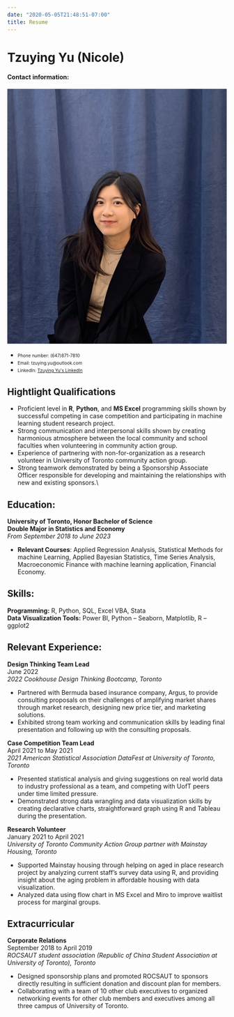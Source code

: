 ```yaml
---
date: "2020-05-05T21:48:51-07:00"
title: Resume
---
```


# Tzuying Yu (Nicole)

#### Contact information:

![Profile Photo](resume_photo.png)

- <font size='1'>Phone number: (647)871-7810</font>
- <font size='1'>Email: tzuying.yu\@outlook.com</font>
- <font size='1'>LinkedIn: [Tzuying Yu's LinkedIn](www.linkedin.com/in/tzu-ying-yu-nicole0817/)</font>

## Hightlight Qualifications

- Proficient level in **R**, **Python**, and **MS Excel** programming skills shown by successful competing in case competition and participating in machine learning student research project.
- Strong communication and interpersonal skills shown by creating harmonious atmosphere between the local community and school faculties when volunteering in community action group.
- Experience of partnering with non-for-organization as a research volunteer in University of Toronto community action group.
- Strong teamwork demonstrated by being a Sponsorship Associate Officer responsible for developing and maintaining the relationships with new and existing sponsors.\

## Education:

**University of Toronto, Honor Bachelor of Science** \
**Double Major in Statistics and Economy** \
*From September 2018 to June 2023*
  - **Relevant Courses**: Applied Regression Analysis, Statistical Methods for machine Learning, Applied Bayesian Statistics, Time Series Analysis, Macroeconomic Finance with machine learning application, Financial Economy.

## Skills:
**Programming:** R, Python, SQL, Excel VBA, Stata\
**Data Visualization Tools:** Power BI, Python – Seaborn, Matplotlib, R – ggplot2 


## Relevant Experience:

**Design Thinking Team Lead**\
June 2022\
*2022 Cookhouse Design Thinking Bootcamp, Toronto*
- Partnered with Bermuda based insurance company, Argus, to provide consulting proposals on their challenges of amplifying market shares through market research, designing new price tier, and marketing solutions. 
- Exhibited strong team working and communication skills by leading final presentation and following up with the consulting proposals.

**Case Competition Team Lead**\
April  2021 to May  2021\
*2021 American Statistical Association DataFest at University of Toronto, Toronto*
- Presented statistical analysis and giving suggestions on real world data to industry professional as a team, and competing with UofT peers under time limited pressure.
- Demonstrated strong data wrangling and data visualization skills by creating declarative charts, straightforward graph using R and Tableau during the presentation. 

**Research Volunteer**\
January 2021 to April 2021   
*University of Toronto Community Action Group partner with Mainstay Housing, Toronto*
- Supported Mainstay housing through helping on aged in place research project by analyzing current staff’s survey data using R, and providing insight about the aging problem in affordable housing with data visualization.
- Analyzed data using flow chart in MS Excel and Miro to improve waitlist process for marginal groups.

## Extracurricular

**Corporate Relations** \
September 2018 to April 2019 \
*ROCSAUT student association (Republic of China Student Association at University of Toronto), Toronto*
- Designed sponsorship plans and promoted ROCSAUT to sponsors directly resulting in sufficient donation and discount plan for members.
- Collaborating with a team of 10 other club executives to organized networking events for other club members and executives among all three campus of University of Toronto.





